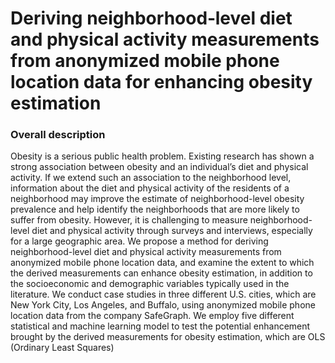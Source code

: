 # Deriving neighborhood‑level diet and physical activity measurements from anonymized mobile phone location data for enhancing obesity estimation

### Overall description
Obesity is a serious public health problem. Existing research has shown a strong association between obesity and an individual’s diet and physical activity. If we extend such an association to the neighborhood level, information about the diet and physical activity of the residents of a neighborhood may improve the estimate of neighborhood-level obesity prevalence and help identify the neighborhoods that are more likely to suffer from obesity. However, it is challenging to measure neighborhood-level diet and physical activity through surveys and interviews, especially for a large geographic area. We propose a method for deriving neighborhood-level diet and physical activity measurements from anonymized mobile phone location data, and examine the extent to which the derived measurements can enhance obesity estimation, in addition to the socioeconomic and demographic variables typically used in the literature. We conduct case studies in three different U.S. cities, which are New York City, Los Angeles, and Buffalo, using anonymized mobile phone location data from the company SafeGraph. We employ five different statistical and machine learning model to test the potential enhancement brought by the derived measurements for obesity estimation, which are OLS (Ordinary Least Squares)


